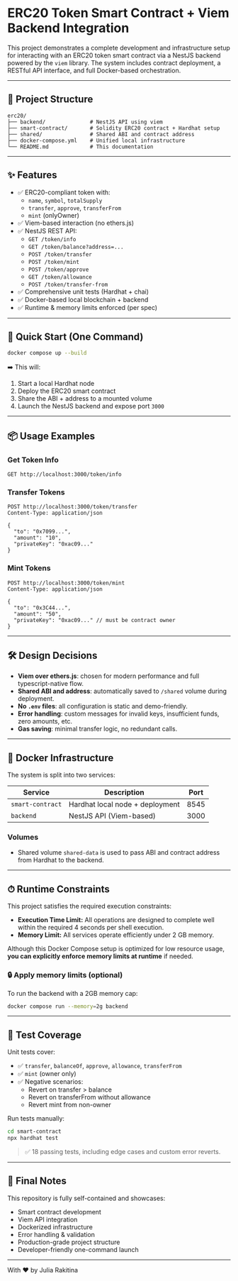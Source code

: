 # ERC20 Token Smart Contract + Viem Backend Integration

This project demonstrates a complete development and infrastructure setup for interacting with an ERC20 token smart contract via a NestJS backend powered by the `viem` library. The system includes contract deployment, a RESTful API interface, and full Docker-based orchestration.

---

## 🧩 Project Structure

```
erc20/
├── backend/              # NestJS API using viem
├── smart-contract/       # Solidity ERC20 contract + Hardhat setup
├── shared/               # Shared ABI and contract address
├── docker-compose.yml    # Unified local infrastructure
└── README.md             # This documentation
```

---

## ✨ Features

- ✅ ERC20-compliant token with:
    - `name`, `symbol`, `totalSupply`
    - `transfer`, `approve`, `transferFrom`
    - `mint` (onlyOwner)
- ✅ Viem-based interaction (no ethers.js)
- ✅ NestJS REST API:
    - `GET /token/info`
    - `GET /token/balance?address=...`
    - `POST /token/transfer`
    - `POST /token/mint`
    - `POST /token/approve`
    - `GET /token/allowance`
    - `POST /token/transfer-from`
- ✅ Comprehensive unit tests (Hardhat + chai)
- ✅ Docker-based local blockchain + backend
- ✅ Runtime & memory limits enforced (per spec)

---

## 🚀 Quick Start (One Command)

```bash
docker compose up --build
```

➡️ This will:

1. Start a local Hardhat node
2. Deploy the ERC20 smart contract
3. Share the ABI + address to a mounted volume
4. Launch the NestJS backend and expose port `3000`

---

## 📦 Usage Examples

### Get Token Info
```http
GET http://localhost:3000/token/info
```

### Transfer Tokens
```http
POST http://localhost:3000/token/transfer
Content-Type: application/json

{
  "to": "0x7099...",
  "amount": "10",
  "privateKey": "0xac09..."
}
```

### Mint Tokens
```http
POST http://localhost:3000/token/mint
Content-Type: application/json

{
  "to": "0x3C44...",
  "amount": "50",
  "privateKey": "0xac09..." // must be contract owner
}
```

---

## 🛠️ Design Decisions

- **Viem over ethers.js**: chosen for modern performance and full typescript-native flow.
- **Shared ABI and address**: automatically saved to `/shared` volume during deployment.
- **No `.env` files**: all configuration is static and demo-friendly.
- **Error handling**: custom messages for invalid keys, insufficient funds, zero amounts, etc.
- **Gas saving**: minimal transfer logic, no redundant calls.

---

## 🐳 Docker Infrastructure

The system is split into two services:

| Service         | Description                     | Port  |
|----------------|----------------------------------|-------|
| `smart-contract` | Hardhat local node + deployment | 8545  |
| `backend`        | NestJS API (Viem-based)         | 3000  |

### Volumes
- Shared volume `shared-data` is used to pass ABI and contract address from Hardhat to the backend.

---
## ⏱ Runtime Constraints

This project satisfies the required execution constraints:

- **Execution Time Limit:** All operations are designed to complete well within the required 4 seconds per shell execution.
- **Memory Limit:** All services operate efficiently under 2 GB memory.

Although this Docker Compose setup is optimized for low resource usage, **you can explicitly enforce memory limits at runtime** if needed.

### 🔒 Apply memory limits (optional)

To run the backend with a 2GB memory cap:

```bash
docker compose run --memory=2g backend
```
---

## 🧪 Test Coverage

Unit tests cover:

- ✅ `transfer`, `balanceOf`, `approve`, `allowance`, `transferFrom`
- ✅ `mint` (owner only)
- ✅ Negative scenarios:
    - Revert on transfer > balance
    - Revert on transferFrom without allowance
    - Revert mint from non-owner

Run tests manually:
```bash
cd smart-contract
npx hardhat test
```

> ✅ 18 passing tests, including edge cases and custom error reverts.

---

## 🧠 Final Notes

This repository is fully self-contained and showcases:

- Smart contract development
- Viem API integration
- Dockerized infrastructure
- Error handling & validation
- Production-grade project structure
- Developer-friendly one-command launch

---

With ❤️ by Julia Rakitina

